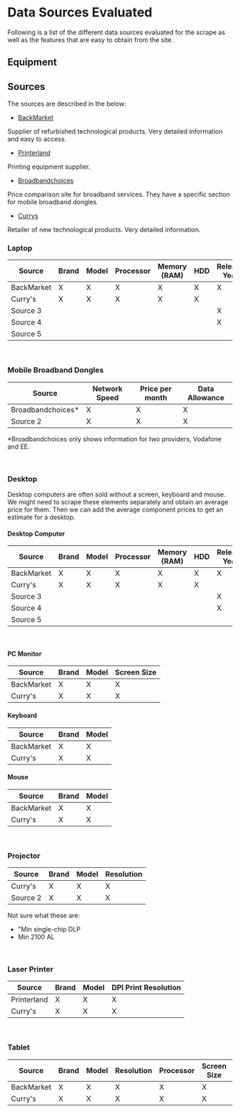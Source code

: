 # Data Sources Evaluated

Following is a list of the different data sources evaluated for the scrape as well as the features that are easy to obtain from the site.  

## **Equipment**  

## Sources  

The sources are described in the below:  

- [BackMarket](https://www.backmarket.co.uk)

Supplier of refurbished technological products. Very detailed information and easy to access.  

- [Printerland](https://www.printerland.co.uk)  

Printing equipment supplier.

- [Broadbandchoices](https://www.broadbandchoices.co.uk/mobile-broadband/dongles)  

Price comparison site for broadband services. They have a specific section for mobile broadband dongles.

- [Currys](currys.co.uk)  

Retailer of new technological products. Very detailed information.


### Laptop

| Source     | Brand | Model | Processor | Memory (RAM) | HDD | Release Year | Screen Size | OS |
|------------|-------|-------|-----------|--------------|-----|--------------|-------------|----|
| BackMarket | X     | X     | X         | X            | X   | X            | X           | X  |
| Curry's    | X     | X     | X         | X            | X   |              | X           | X  |
| Source 3   |       |       |           |              |     | X            | X           | X  |
| Source 4   |       |       |           |              |     | X            | X           | X  |
| Source 5   |       |       |           |              |     |              |             | X  |

  

<br>  

### Mobile Broadband Dongles

| Source            | Network Speed | Price per month | Data Allowance |
|-------------------|---------------|-----------------|----------------|
| Broadbandchoices* | X             | X               | X              |
| Source 2          | X             | X               | X              |

*Broadbandchoices only shows information for two providers, Vodafone and EE.

<br>

### Desktop  
Desktop computers are often sold without a screen, keyboard and mouse. We might need to scrape these elements separately and obtain an average price for them. Then we can add the average component prices to get an estimate for a desktop.

#### **Desktop Computer**

| Source     | Brand | Model | Processor | Memory (RAM) | HDD | Release Year | OS |
|------------|-------|-------|-----------|--------------|-----|--------------|----|
| BackMarket | X     | X     | X         | X            | X   | X            | X  |
| Curry's    | X     | X     | X         | X            | X   |              | X  |
| Source 3   |       |       |           |              |     | X            | X  |
| Source 4   |       |       |           |              |     | X            | X  |
| Source 5   |       |       |           |              |     |              |    |

<br>  

#### **PC Monitor**  


| Source     | Brand | Model | Screen Size |
|------------|-------|-------|-------------|
| BackMarket | X     | X     | X           |
| Curry's    | X     | X     | X           |

#### **Keyboard**

| Source     | Brand | Model |
|------------|-------|-------|
| BackMarket | X     | X     |
| Curry's    | X     | X     |

#### **Mouse**

| Source     | Brand | Model |
|------------|-------|-------|
| BackMarket | X     | X     |
| Curry's    | X     | X     |

<br>

### Projector  

| Source   | Brand | Model | Resolution |
|----------|-------|-------|------------|
| Curry's  | X     | X     | X          |
| Source 2 | X     | X     | X          |

Not sure what these are:
- "Min single-chip DLP
- Min 2100 AL

<br>

### Laser Printer    

| Source      | Brand | Model | DPI Print Resolution |
|-------------|-------|-------|----------------------|
| Printerland | X     | X     | X                    |
| Curry's     | X     | X     | X                    |

<br>

### Tablet  

| Source     | Brand | Model | Resolution | Processor | Screen Size | Battery Life | Release Year | Storage |
|------------|-------|-------|------------|-----------|-------------|--------------|--------------|---------|
| BackMarket | X     | X     | X          | X         | X           | X            | X            | X       |
| Curry's    | X     | X     | X          | X         | X           | X            | X            | X       |


